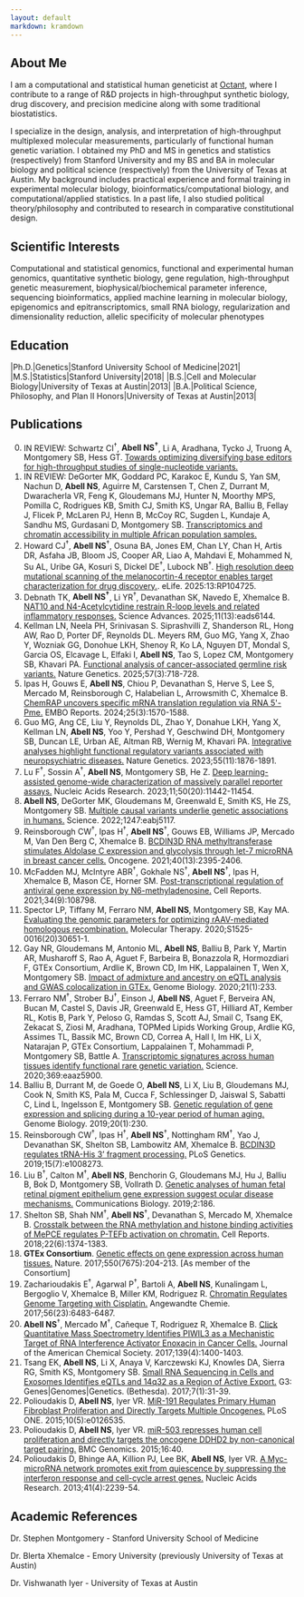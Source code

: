 ```yaml
---
layout: default
markdown: kramdown
---
```


## About Me

I am a computational and statistical human geneticist at [Octant](https://www.octant.bio/), where I contribute to a range of R&D projects in high-throughput synthetic biology, drug discovery, and precision medicine along with some traditional biostatistics.

I specialize in the design, analysis, and interpretation of high-throughput multiplexed molecular measurements, particularly of functional human genetic variation. I obtained my PhD and MS in genetics and statistics (respectively) from Stanford University and my BS and BA in molecular biology and political science (respectively) from the University of Texas at Austin. My background includes practical experience and formal training in experimental molecular biology, bioinformatics/computational biology, and computational/applied statistics. In a past life, I also studied political theory/philosophy and contributed to research in comparative constitutional design.

## Scientific Interests

Computational and statistical genomics, functional and experimental human genomics, quantitative synthetic biology, gene regulation, high-throughput genetic measurement, biophysical/biochemical parameter inference, sequencing bioinformatics, applied machine learning in molecular biology, epigenomics and epitranscriptomics, small RNA biology, regularization and dimensionality reduction, allelic specificity of molecular phenotypes

## Education

|Ph.D.|Genetics|Stanford University School of Medicine|2021|
|M.S.|Statistics|Stanford University|2018|
|B.S.|Cell and Molecular Biology|University of Texas at Austin|2013|
|B.A.|Political Science, Philosophy, and Plan II Honors|University of Texas at Austin|2013|

## Publications
0. IN REVIEW: Schwartz CI<sup>&dagger;</sup>, **Abell NS<sup>&dagger;</sup>**, Li A, Aradhana, Tycko J, Truong A, Montgomery SB, Hess GT. [Towards optimizing diversifying base editors for high-throughput studies of single-nucleotide variants.](https://www.biorxiv.org/content/10.1101/2024.11.18.621003v1)
0. IN REVIEW: DeGorter MK, Goddard PC, Karakoc E, Kundu S, Yan SM, Nachun D, **Abell NS**, Aguirre M, Carstensen T, Chen Z, Durrant M, Dwaracherla VR, Feng K, Gloudemans MJ, Hunter N, Moorthy MPS, Pomilla C, Rodrigues KB, Smith CJ, Smith KS, Ungar RA, Balliu B, Fellay J, Flicek P, McLaren PJ, Henn B, McCoy RC, Sugden L, Kundaje A, Sandhu MS, Gurdasani D, Montgomery SB. [Transcriptomics and chromatin accessibility in multiple African population samples.](https://www.biorxiv.org/content/10.1101/2023.11.04.564839v1)
0. Howard CJ<sup>&dagger;</sup>, **Abell NS**<sup>&dagger;</sup>, Osuna BA, Jones EM, Chan LY, Chan H, Artis DR, Asfaha JB, Bloom JS, Cooper AR, Liao A, Mahdavi E, Mohammed N, Su AL, Uribe GA, Kosuri S, Dickel DE<sup>&dagger;</sup>, Lubock NB<sup>&dagger;</sup>. [High resolution deep mutational scanning of the melanocortin-4 receptor enables target characterization for drug discovery.](https://pubmed.ncbi.nlm.nih.gov/40202051/). eLife. 2025:13:RP104725.
0. Debnath TK, **Abell NS<sup>&dagger;</sup>**, Li YR<sup>&dagger;</sup>, Devanathan SK, Navedo E, Xhemalce B. [NAT10 and N4-Acetylcytidine restrain R-loop levels and related inflammatory responses.](https://pubmed.ncbi.nlm.nih.gov/40138394/) Science Advances. 2025;11(13):eads6144.
0. Kellman LN, Neela PH, Srinivasan S. Siprashvilli Z, Shanderson RL, Hong AW, Rao D, Porter DF, Reynolds DL. Meyers RM, Guo MG, Yang X, Zhao Y, Wozniak GG, Donohue LKH, Shenoy R, Ko LA, Nguyen DT, Mondal S, Garcia OS, Elcavage L, Elfaki I, **Abell NS**, Tao S, Lopez CM, Montgomery SB, Khavari PA. [Functional analysis of cancer-associated germline risk variants.](https://pubmed.ncbi.nlm.nih.gov/39962238/) Nature Genetics. 2025;57(3):718-728.
0. Ipas H, Gouws E, **Abell NS**, Chiou P, Devanathan S, Herve S, Lee S, Mercado M, Reinsborough C, Halabelian L, Arrowsmith C, Xhemalce B. [ChemRAP uncovers specific mRNA translation regulation via RNA 5'-Pme.](https://pubmed.ncbi.nlm.nih.gov/38263329/) EMBO Reports. 2024;25(3):1570-1588.
0. Guo MG, Ang CE, Liu Y, Reynolds DL, Zhao Y, Donahue LKH, Yang X, Kellman LN, **Abell NS**, Yoo Y, Pershad Y, Geschwind DH, Montgomery SB, Duncan LE, Urban AE, Altman RB, Wernig M, Khavari PA. [Integrative analyses highlight functional regulatory variants associated with neuropsychiatric diseases.](https://pubmed.ncbi.nlm.nih.gov/37857935/) Nature Genetics. 2023;55(11):1876-1891.
0. Lu F<sup>&dagger;</sup>, Sossin A<sup>&dagger;</sup>, **Abell NS**, Montgomery SB, He Z. [Deep learning-assisted genome-wide characterization of massively parallel reporter assays.](https://pubmed.ncbi.nlm.nih.gov/36350674/) Nucleic Acids Research. 2023;11;50(20):11442-11454.
0. **Abell NS**, DeGorter MK, Gloudemans M, Greenwald E, Smith KS, He ZS, Montgomery SB. [Multiple causal variants underlie genetic associations in humans.](https://pubmed.ncbi.nlm.nih.gov/35298243/) Science. 2022;1247:eabj5117.
0. Reinsborough CW<sup>&dagger;</sup>, Ipas H<sup>&dagger;</sup>, **Abell NS**<sup>&dagger;</sup>, Gouws EB, Williams JP, Mercado M, Van Den Berg C, Xhemalce B. [BCDIN3D RNA methyltransferase stimulates Aldolase C expression and glycolysis through let-7 microRNA in breast cancer cells.](https://pubmed.ncbi.nlm.nih.gov/33664453/) Oncogene. 2021;40(13):2395-2406.
0. McFadden MJ, McIntyre ABR<sup>&dagger;</sup>, Gokhale NS<sup>&dagger;</sup>, **Abell NS**<sup>&dagger;</sup>, Ipas H, Xhemalce B, Mason CE, Horner SM. [Post-transcriptional regulation of antiviral gene expression by N6-methyladenosine.](https://pubmed.ncbi.nlm.nih.gov/33657363/) Cell Reports. 2021;34(9):108798.
0. Spector LP, Tiffany M, Ferraro NM, **Abell NS**, Montgomery SB, Kay MA. [Evaluating the genomic parameters for optimizing rAAV-mediated homologous recombination.](https://pubmed.ncbi.nlm.nih.gov/33248247/) Molecular Therapy. 2020;S1525-0016(20)30651-1.
0. Gay NR, Gloudemans M, Antonio ML, **Abell NS**, Balliu B, Park Y, Martin AR, Musharoff S, Rao A, Aguet F, Barbeira B, Bonazzola R, Hormozdiari F, GTEx Consortium, Ardlie K, Brown CD, Im HK, Lappalainen T, Wen X, Montgomery SB. [Impact of admixture and ancestry on eQTL analysis and GWAS colocalization in GTEx.](https://pubmed.ncbi.nlm.nih.gov/32912333/) Genome Biology. 2020;21(1):233.
0. Ferraro NM<sup>&dagger;</sup>, Strober BJ<sup>&dagger;</sup>, Einson J, **Abell NS**, Aguet F, Berveira AN, Bucan M, Castel S, Davis JR, Greenwald E, Hess GT, Hilliard AT, Kember RL, Kotis B, Park Y, Peloso G, Ramdas S, Scott AJ, Smail C, Tsang EK, Zekacat S, Ziosi M, Aradhana, TOPMed Lipids Working Group, Ardlie KG, Assimes TL, Bassik MC, Brown CD, Correa A, Hall I, Im HK, Li X, Natarajan P, GTEx Consortium, Lappalainen T, Mohammadi P, Montgomery SB, Battle A. [Transcriptomic signatures across human tissues identify functional rare genetic variation.](https://pubmed.ncbi.nlm.nih.gov/32913073/) Science. 2020;369:eaaz5900.
0. Balliu B, Durrant M, de Goede O, **Abell NS**, Li X, Liu B, Gloudemans MJ, Cook N, Smith KS, Pala M, Cucca F, Schlessinger D, Jaiswal S, Sabatti C, Lind L, Ingelsson E, Montgomery SB. [Genetic regulation of gene expression and splicing during a 10-year period of human aging.](https://pubmed.ncbi.nlm.nih.gov/31684996/) Genome Biology. 2019;20(1):230.
0. Reinsborough CW<sup>&dagger;</sup>, Ipas H<sup>&dagger;</sup>, **Abell NS**<sup>&dagger;</sup>, Nottingham RM<sup>&dagger;</sup>, Yao J, Devanathan SK, Shelton SB, Lambowitz AM, Xhemalce B. [BCDIN3D regulates tRNA-His 3’ fragment processing.](https://pubmed.ncbi.nlm.nih.gov/31329584/) PLoS Genetics. 2019;15(7):e1008273.
0. Liu B<sup>&dagger;</sup>, Calton M<sup>&dagger;</sup>, **Abell NS**, Benchorin G, Gloudemans MJ, Hu J, Balliu B, Bok D, Montgomery SB, Vollrath D. [Genetic analyses of human fetal retinal pigment epithelium gene expression suggest ocular disease mechanisms.](https://pubmed.ncbi.nlm.nih.gov/31123710/) Communications Biology. 2019;2:186.
0. Shelton SB, Shah NM<sup>&dagger;</sup>, **Abell NS**<sup>&dagger;</sup>, Devanathan S, Mercado M, Xhemalce B. [Crosstalk between the RNA methylation and histone binding activities of MePCE regulates P-TEFb activation on chromatin.](https://pubmed.ncbi.nlm.nih.gov/29425494/) Cell Reports. 2018;22(6):1374-1383.
0. **GTEx Consortium**. [Genetic effects on gene expression across human tissues.](https://pubmed.ncbi.nlm.nih.gov/29022597/) Nature. 2017;550(7675):204-213. [As member of the Consortium]
0. Zacharioudakis E<sup>&dagger;</sup>, Agarwal P<sup>&dagger;</sup>, Bartoli A, **Abell NS**, Kunalingam L, Bergoglio V, Xhemalce B, Miller KM, Rodriguez R. [Chromatin Regulates Genome Targeting with Cisplatin.](https://pubmed.ncbi.nlm.nih.gov/28474855/) Angewandte Chemie. 2017;56(23):6483-6487.
0. **Abell NS**<sup>&dagger;</sup>, Mercado M<sup>&dagger;</sup>, Cañeque T, Rodriguez R, Xhemalce B. [Click Quantitative Mass Spectrometry Identifies PIWIL3 as a Mechanistic Target of RNA Interference Activator Enoxacin in Cancer Cells.](https://pubmed.ncbi.nlm.nih.gov/28094937/) Journal of the American Chemical Society. 2017;139(4):1400-1403.
0. Tsang EK, **Abell NS**, Li X, Anaya V, Karczewski KJ, Knowles DA, Sierra RG, Smith KS, Montgomery SB. [Small RNA Sequencing in Cells and Exosomes Identifies eQTLs and 14q32 as a Region of Active Export.](https://pubmed.ncbi.nlm.nih.gov/27799337/) G3: Genes\|Genomes\|Genetics. (Bethesda). 2017;7(1):31-39.
0. Polioudakis D, **Abell NS**, Iyer VR. [MiR-191 Regulates Primary Human Fibroblast Proliferation and Directly Targets Multiple Oncogenes.](https://pubmed.ncbi.nlm.nih.gov/25992613/) PLoS ONE. 2015;10(5):e0126535.
0. Polioudakis D, **Abell NS**, Iyer VR. [miR-503 represses human cell proliferation and directly targets the oncogene DDHD2 by non-canonical target pairing.](https://pubmed.ncbi.nlm.nih.gov/25653011/) BMC Genomics. 2015;16:40.
0. Polioudakis D, Bhinge AA, Killion PJ, Lee BK, **Abell NS**, Iyer VR. [A Myc-microRNA network promotes exit from quiescence by suppressing the interferon response and cell-cycle arrest genes.](https://pubmed.ncbi.nlm.nih.gov/23303785/) Nucleic Acids Research. 2013;41(4):2239-54.

## Academic References

Dr. Stephen Montgomery - Stanford University School of Medicine

Dr. Blerta Xhemalce - Emory University (previously University of Texas at Austin)

Dr. Vishwanath Iyer - University of Texas at Austin






